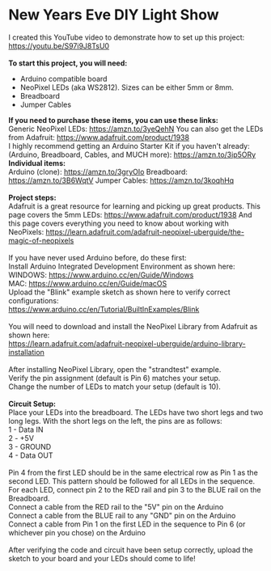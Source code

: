# New Years Eve DIY Light Show

I created this YouTube video to demonstrate how to set up this project: https://youtu.be/S97i9J8TsU0 <br>
<br>
<b>To start this project, you will need:</b>
* Arduino compatible board
* NeoPixel LEDs (aka WS2812).  Sizes can be either 5mm or 8mm.
* Breadboard
* Jumper Cables

<b>If you need to purchase these items, you can use these links: </b><br>
Generic NeoPixel LEDs: https://amzn.to/3yeQehN     You can also get the LEDs from Adafruit: https://www.adafruit.com/product/1938 <br>
I highly recommend getting an Arduino Starter Kit if you haven't already: (Arduino, Breadboard, Cables, and MUCH more):  https://amzn.to/3ip5ORy <br>
<b>Individual items: </b> <br>
Arduino (clone):  https://amzn.to/3gryOIo    Breadboard:  https://amzn.to/3B6WqtV    Jumper Cables:  https://amzn.to/3koqhHq <br>
<br>
<b>Project steps:</b><br>
Adafruit is a great resource for learning and picking up great products.
This page covers the 5mm LEDs:  https://www.adafruit.com/product/1938
And this page covers everything you need to know about working with NeoPixels: https://learn.adafruit.com/adafruit-neopixel-uberguide/the-magic-of-neopixels<br>
<br>
If you have never used Arduino before, do these first:<br>
Install Arduino Integrated Development Environment as shown here:<br>
WINDOWS: https://www.arduino.cc/en/Guide/Windows<br>
MAC: https://www.arduino.cc/en/Guide/macOS<br>
Upload the "Blink" example sketch as shown here to verify correct configurations:<br>
https://www.arduino.cc/en/Tutorial/BuiltInExamples/Blink<br>
<br>
You will need to download and install the NeoPixel Library from Adafruit as shown here:<br>
https://learn.adafruit.com/adafruit-neopixel-uberguide/arduino-library-installation<br>
<br>
After installing NeoPixel Library, open the "strandtest" example.<br>
Verify the pin assignment (default is Pin 6) matches your setup.<br>
Change the number of LEDs to match your setup (default is 10).<br>
<br>
<b>Circuit Setup:</b><br>
Place your LEDs into the breadboard.  The LEDs have two short legs and two long legs.  With the short legs on the left, the pins are as follows:<br>
1 - Data IN<br>
2 - +5V<br>
3 - GROUND<br>
4 - Data OUT<br>
<br>
Pin 4 from the first LED should be in the same electrical row as Pin 1 as the second LED.  This pattern should be followed for all LEDs in the sequence.<br>
For each LED, connect pin 2 to the RED rail and pin 3 to the BLUE rail on the Breadboard.<br>
Connect a cable from the RED rail to the "5V" pin on the Arduino<br>
Connect a cable from the BLUE rail to any "GND" pin on the Arduino<br>
Connect a cable from Pin 1 on the first LED in the sequence to Pin 6 (or whichever pin you chose) on the Arduino  <br>
  <br>
After verifying the code and circuit have been setup correctly, upload the sketch to your board and your LEDs should come to life!<br>
  
